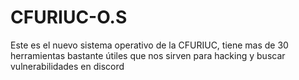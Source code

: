 # CFURIUC-O.S
Este es el nuevo sistema operativo de la CFURIUC, tiene mas de 30 herramientas bastante útiles que nos sirven para hacking y buscar vulnerabilidades en discord 
